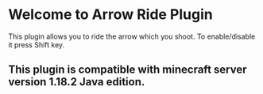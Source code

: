 # Welcome to Arrow Ride Plugin
This plugin allows you to ride the arrow which you shoot.
To enable/disable it press Shift key.

## This plugin is compatible with minecraft server version 1.18.2 Java edition.
